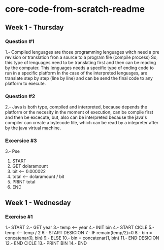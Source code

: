 # core-code-from-scratch-readme
## Week 1 - Thursday
### Question #1
1.- Compiled lenguages are those programming lenguages witch need a pre revision or translation fron a source to a program file (compile process) So, this type of lenguages need to be translating first and then can be reading by the computer. This lenguages needs a specific type of ending code to run in a specific platform
In the case of the interpreted lenguages, are translate step by step (line by line) and can be send the final code to any platform to execute. 

### Question #2
2.- Java is both type, compiled and interpreted, because depends the platform or the necesity in the moment of execution, can be compile first and then be excecute, but, also can be interpreted because the java's compiler can create a bytecode file, which can be read by a intepreter after by the java virtual machine. 
### Excersice #3
3.- Pse
  1. START
  2. GET dolaramount
  3. bit <-- 0.000022
  4. total <-- dolaramount / bit
  5. PRINT total
  6. END

## Week 1 - Wednesday
### Exercise #1
  1.- START
  2.- GET year
  3.- temp <-- year
  4.- INIT bin 
  4.- START CICLE
  5.-   temp <-- temp / 2
  6.-   START DESICION
  7.-     IF remain(temp/2)=0
  8.-       bin = concatenar(0, bin)
  9.-     ELSE
  10.-      bin = concatenar(1, bin)
  11.-  END DESICION
  12.- END CICLE
  13.- PRINT BIN
  14.- END

